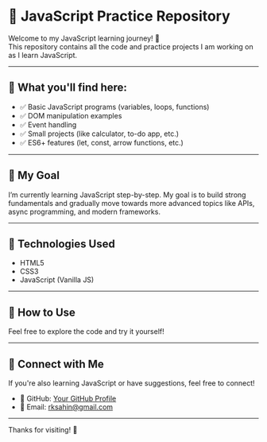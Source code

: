 # 📘 JavaScript Practice Repository

Welcome to my JavaScript learning journey! 🚀  
This repository contains all the code and practice projects I am working on as I learn JavaScript.

---

## 📂 What you'll find here:

- ✅ Basic JavaScript programs (variables, loops, functions)
- ✅ DOM manipulation examples
- ✅ Event handling
- ✅ Small projects (like calculator, to-do app, etc.)
- ✅ ES6+ features (let, const, arrow functions, etc.)

---

## 📅 My Goal

I’m currently learning JavaScript step-by-step. My goal is to build strong fundamentals and gradually move towards more advanced topics like APIs, async programming, and modern frameworks.

---

## 🧠 Technologies Used

- HTML5
- CSS3
- JavaScript (Vanilla JS)

---

## 📌 How to Use

Feel free to explore the code and try it yourself!  

---

## 🙌 Connect with Me

If you're also learning JavaScript or have suggestions, feel free to connect!

- 💬 GitHub: [Your GitHub Profile](https://github.com/your-username)
- 📧 Email: rksahin@gmail.com

---

Thanks for visiting! 🌟
